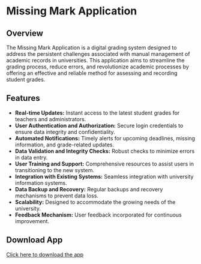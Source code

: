 # Missing Mark Application

## Overview

The Missing Mark Application is a digital grading system designed to address the persistent challenges associated with manual management of academic records in universities. This application aims to streamline the grading process, reduce errors, and revolutionize academic processes by offering an effective and reliable method for assessing and recording student grades.

## Features

- **Real-time Updates:** Instant access to the latest student grades for teachers and administrators.
- **User Authentication and Authorization:** Secure login credentials to ensure data integrity and confidentiality.
- **Automated Notifications:** Timely alerts for upcoming deadlines, missing information, and grade-related updates.
- **Data Validation and Integrity Checks:** Robust checks to minimize errors in data entry.
- **User Training and Support:** Comprehensive resources to assist users in transitioning to the new system.
- **Integration with Existing Systems:** Seamless integration with university information systems.
- **Data Backup and Recovery:** Regular backups and recovery mechanisms to prevent data loss.
- **Scalability:** Designed to accommodate the growing needs of the university.
- **Feedback Mechanism:** User feedback incorporated for continuous improvement.

## Download App
[Click here to download the app](https://drive.google.com/file/d/1lthFpJ2G2xLaUkg6zNt_8ZWb8RWe2qvV/view?usp=sharing)

